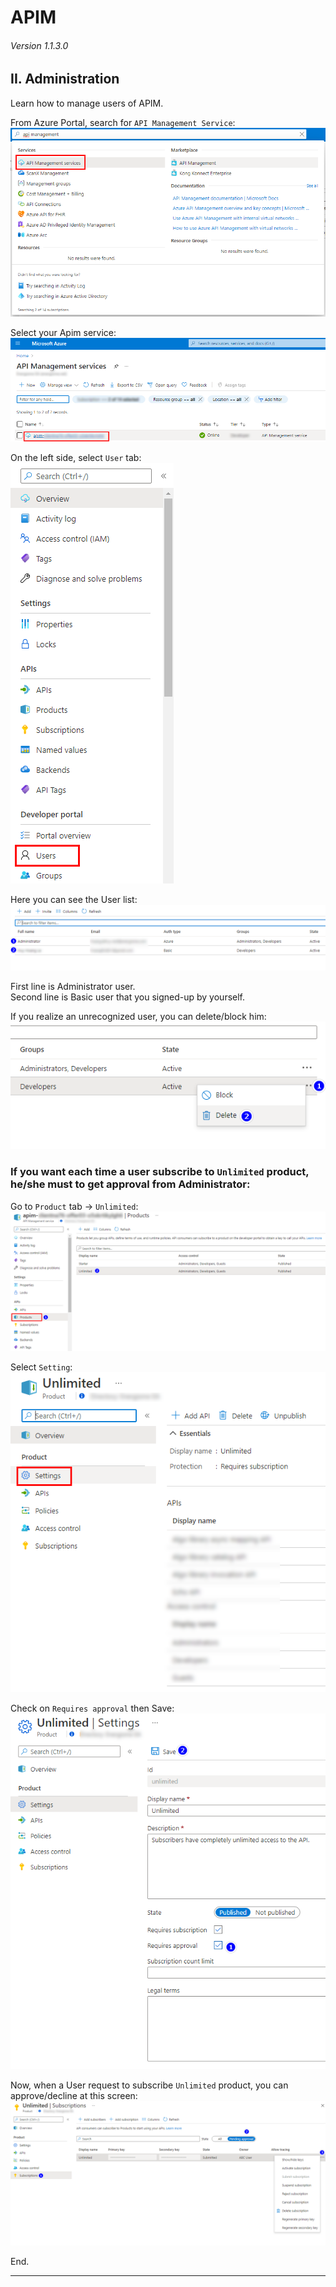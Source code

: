 # APIM

###### Version 1.1.3.0

## II. Administration

Learn how to manage users of APIM.

From Azure Portal, search for `API Management Service`:  
![](imgs/apim_azure_portal_search.png "")

Select your Apim service:  
![](imgs/apim_azure_portal_search_2.png "")

On the left side, select `User` tab:  
![](imgs/apim_azure_portal_user_1.png "")

Here you can see the User list:  
![](imgs/apim_azure_portal_user_2.png "")

First line is Administrator user.  
Second line is Basic user that you signed-up by yourself.  

If you realize an unrecognized user, you can delete/block him:  
![](imgs/apim_azure_portal_user_3.png "")


### If you want each time a user subscribe to `Unlimited` product, he/she must to get approval from Administrator:  
Go to `Product` tab -> `Unlimited`:  
![](imgs/apim_azure_portal_product_1.png "")

Select `Setting`:  
![](imgs/apim_azure_portal_product_2.png "")

Check on `Requires approval` then Save:   
![](imgs/apim_azure_portal_product_3.png "")


Now, when a User request to subscribe `Unlimited` product, you can approve/decline at this screen:  
![](imgs/apim_azure_portal_product_4.png "")


End.

---